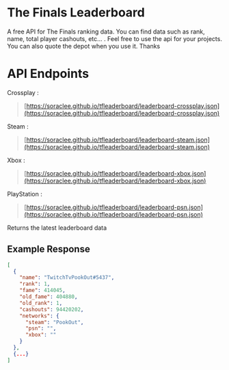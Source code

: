 # The Finals Leaderboard

A free API for The Finals ranking data. You can find data such as rank, name, total player cashouts, etc... . Feel free to use the api for your projects. You can also quote the depot when you use it. Thanks

# API Endpoints

Crossplay :

> [https://soraclee.github.io/tfleaderboard/leaderboard-crossplay.json](https://soraclee.github.io/tfleaderboard/leaderboard-crossplay.json)

Steam :

> [https://soraclee.github.io/tfleaderboard/leaderboard-steam.json](https://soraclee.github.io/tfleaderboard/leaderboard-steam.json)

Xbox :

> [https://soraclee.github.io/tfleaderboard/leaderboard-xbox.json](https://soraclee.github.io/tfleaderboard/leaderboard-xbox.json)

PlayStation :

> [https://soraclee.github.io/tfleaderboard/leaderboard-psn.json](https://soraclee.github.io/tfleaderboard/leaderboard-psn.json)

Returns the latest leaderboard data

## Example Response

```json
[
  {
    "name": "TwitchTvPookOut#5437",
    "rank": 1,
    "fame": 414045,
    "old_fame": 404880,
    "old_rank": 1,
    "cashouts": 94420202,
    "networks": {
      "steam": "PookOut",
      "psn": "",
      "xbox": ""
    }
  },
  {...}
]
```
